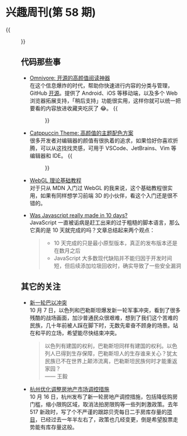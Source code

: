 # 兴趣周刊(第 58 期)


<!--more-->
{{<figure src="https://jiangbao-1258001083.cos.ap-shanghai.myqcloud.com/20231005-huizhou.jpg" title="秋高气爽好天气">}}

## 代码那些事
* [Omnivore: 开源的高颜值阅读神器](https://omnivore.app/)  
在这个信息爆炸的时代，帮助你快速进行内容的分类与管理，GitHub [开源](https://github.com/omnivore-app/omnivore)。提供了 Android、iOS 等移动端，以及多个 Web 浏览器拓展支持，「稍后支持」功能很实用，这样你就可以统一把要看的内容放进收藏夹吃灰了 😂。
{{<figure src="https://omnivore.app/static/landing/landingPage-feature@2x.png">}}

* [Catppuccin Theme: 高颜值的主题配色方案](https://github.com/catppuccin/catppuccin)  
很多开发者对编辑器的颜值有很执着的追求，如果恰好你喜欢折腾，可以从这找找灵感，可用于 VSCode、JetBrains、Vim 等编辑器和 IDE。
{{<figure src="https://jiangbao-1258001083.cos.ap-shanghai.myqcloud.com/catppuccin.png">}}

* [WebGL 理论基础教程](https://webglfundamentals.org/webgl/lessons/zh_cn/)  
对于只从 MDN 入门过 WebGL 的我来说，这个基础教程很实用，如果有同样想学习前端 3D 的小伙伴，看这个入门还是很不错的。

* [Was Javascript really made in 10 days?](https://buttondown.email/hillelwayne/archive/did-brendan-eich-really-make-javascript-in-10-days/)  
JavaScript 一直被诟病是赶工出来的过于粗糙的脚本语言，那么它真的是 10 天就完成的吗？文章总结起来两个观点：
  > * 10 天完成的只是最小原型版本，真正的发布版本还是在数月之后  
  > * JavaScript 大多数现代缺陷并不能归因于开发时间短，但后续添加垃圾回收时，确实导致了一些安全漏洞

## 其它的关注
* [新一轮巴以冲突](https://www.mfa.gov.cn/web/zyxw/202310/t20231013_11160787.shtml)  
10 月 7 日，以色列和巴勒斯坦爆发新一轮军事冲突，看到了很多残酷的战场画面，加沙普通民众很艰难，想到了我们这个苦难的民族，几十年前被人踩在脚下时，无数先辈奋不顾身的场景。站在和平的立场，希望能尽快结束冲突。  
  > 以色列有建国的权利，巴勒斯坦同样有建国的权利。以色列人已得到生存保障，巴勒斯坦人的生存谁来关心？犹太民族已不在世界上颠沛流离，巴勒斯坦民族何时才能重返家园？  
  > —— 王毅

* [杭州优化调整房地产市场调控措施](https://mp.weixin.qq.com/s/hGCbBN9Yk_Zeflm2zAzsLg)  
10 月 16 日，杭州发布了新一轮房地产调控措施，包括降低购房门槛，缩小限购区域，取消法拍房限购等一些列刺激政策。去年 517 新政时，写了个不严谨的跟踪贝壳每日二手房库存量的[项目](https://github.com/JiangBao/house-inventory)，已经过去一年半左右了，政策也几经变更，倒是希望股票走势能有库存量这般。

